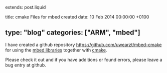 extends: post.liquid

title: cmake Files for mbed created
date: 10 Feb 2014 00:00:00 +0100

type: "blog"
categories: ["ARM", "mbed"]
---

I have created a github repository <https://github.com/uwearzt/mbed-cmake> for using the [mbed libraries](http://www.mbed.org) together with [cmake](http://www.cmake.org).

Please check it out and if you have additions or found errors, please leave a bug entry at github.
